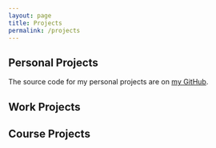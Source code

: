 ```yaml
---
layout: page
title: Projects
permalink: /projects
---
```


## Personal Projects

The source code for my personal projects are on [my GitHub](https://github.com/alanjding).

## Work Projects

## Course Projects
